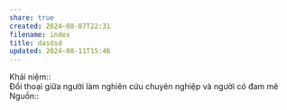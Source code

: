 ```yaml
---  
share: true  
created: 2024-08-07T22:31  
filename: index  
title: dasdsd  
updated: 2024-08-11T15:46  
---  
```

Khái niệm::   
Đối thoại giữa người làm nghiên cứu chuyên nghiệp và người có đam mê  
Nguồn:: 
